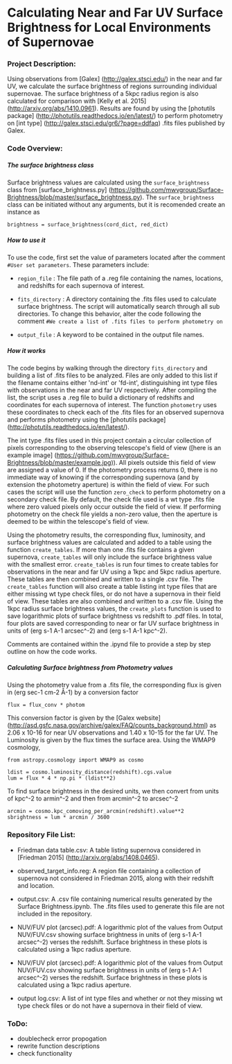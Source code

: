 # Calculating Near and Far UV Surface Brightness for Local Environments of Supernovae


### Project Description:

Using observations from [Galex] (http://galex.stsci.edu/) in the near and far UV, we calculate the surface brightness of regions surrounding individual supernovae. The surface brightness of a 5kpc radius region is also calculated for comparison with [Kelly et al. 2015] (http://arxiv.org/abs/1410.0961). Results are found by using the [photutils package] (http://photutils.readthedocs.io/en/latest/) to perform photometry on [int type] (http://galex.stsci.edu/gr6/?page=ddfaq) .fits files published by Galex. 

### Code Overview:

##### The surface brightness class

Surface brightness values are calculated using the `surface_brightness` class from [surface_brightness.py] (https://github.com/mwvgroup/Surface-Brightness/blob/master/surface_brightness.py). The `surface_brightness` class can be initiated without any arguments, but it is recomended create an instance as

    brightness = surface_brightness(cord_dict, red_dict)


##### How to use it

To use the code, first set the value of parameters located after the comment `#User set parameters`. These parameters include:

* `region_file` : The file path of a .reg file containing the names, locations, and redshifts for each supernova of interest.

* `fits_directory` : A directory containing the .fits files used to calculate surface brightness. The script will automatically search through all sub directories. To change this behavior, alter the code following the comment `#We create a list of .fits files to perform photometry on`

* `output_file` : A keyword to be contained in the output file names.

##### How it works

The code begins by walking through the directory `fits_directory` and building a list of .fits files to be analyzed. Files are only added to this list if the filename contains either 'nd-int' or 'fd-int', distinguishing int type files with observations in the near and far UV respectively. After compiling the list, the script uses a .reg file to build a dictionary of redshifts and coordinates for each supernova of interest. The function `photometry` uses these coordinates to check each of the .fits files for an observed supernova and performs photometry using the [photutils package] (http://photutils.readthedocs.io/en/latest/).

The int type .fits files used in this project contain a circular collection of pixels corresponding to the observing telescope's field of view ([here is an example image] (https://github.com/mwvgroup/Surface-Brightness/blob/master/example.jpg)). All pixels outside this field of view are assigned a value of 0. If the photometry process returns 0, there is no immediate way of knowing if the corresponding supernova (and by extension the photometry aperture) is within the field of view. For such cases the script will use the function `zero_check` to perform photometry on a secondary check file. By default, the check file used is a wt type .fits file where zero valued pixels only occur outside the field of view. If performing photometry on the check file yields a non-zero value, then the aperture is deemed to be within the telescope's field of view.

Using the photometry results, the corresponding flux, luminosity, and surface brightness values are calculated and added to a table using the function `create_tables`. If more than one .fits file contains a given supernova, `create_tables` will only include the surface brightness value with the smallest error. `create_tables` is run four times to create tables for observations in the near and far UV using a 1kpc and 5kpc radius aperture. These tables are then combined and written to a single .csv file. The `create_tables` function will also create a table listing int type files that are either missing wt type check files, or do not have a supernova in their field of view. These tables are also combined and written to a .csv file. Using the 1kpc radius surface brightness values, the `create_plots` function is used to save logarithmic plots of surface brightness vs redshift to .pdf files. In total, four plots are saved corresponding to near or far UV surface brightness in units of (erg s-1 A-1 arcsec^-2) and (erg s-1 A-1 kpc^-2).

Comments are contained within the .ipynd file to provide a step by step outline on how the code works.

##### Calculating Surface brightness from Photometry values

Using the photometry value from a .fits file, the corresponding flux is given in (erg sec-1 cm-2 Å-1) by a conversion factor

    flux = flux_conv * photom 

This conversion factor is given by the [Galex website] (http://asd.gsfc.nasa.gov/archive/galex/FAQ/counts_background.html) as  2.06 x 10-16 for near UV observations and 1.40 x 10-15 for the far UV. The Luminosity is given by the flux times the surface area. Using the WMAP9 cosmology,

    from astropy.cosmology import WMAP9 as cosmo
    
    ldist = cosmo.luminosity_distance(redshift).cgs.value
    lum = flux * 4 * np.pi * (ldist**2) 
    
To find surface brightness in the desired units, we then convert from units of kpc^-2 to armin^-2 and then from arcmin^-2 to arcsec^-2

    arcmin = cosmo.kpc_comoving_per_arcmin(redshift).value**2 
    sbrightness = lum * arcmin / 3600

### Repository File List:

* Friedman data table.csv: A table listing supernova considered in [Friedman 2015] (http://arxiv.org/abs/1408.0465).

* observed_target_info.reg: A region file containing a collection of supernova not considered in Friedman 2015, along with their redshift and location.

* output.csv: A .csv file containing numerical results generated by the Surface Brightness.ipynb. The .fits files used to generate this file are not included in the repository.

* NUV/FUV plot (arcsec).pdf: A logarithmic plot of the values from Output NUV/FUV.csv showing surface brightness in units of (erg s-1 A-1 arcsec^-2) verses the redshift. Surface brightness in these plots is calculated using a 1kpc radius aperture.

* NUV/FUV plot (arcsec).pdf: A logarithmic plot of the values from Output NUV/FUV.csv showing surface brightness in units of (erg s-1 A-1 arcsec^-2) verses the redshift. Surface brightness in these plots is calculated using a 1kpc radius aperture.

* output log.csv: A list of int type files and whether or not they missing wt type check files or do not have a supernova in their field of view.


### ToDo:

* doublecheck error propogation
* rewrite function descriptions
* check functionality